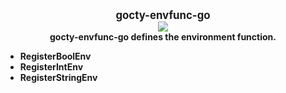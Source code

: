 <p align="center">
  <b>
    <span style="font-size:larger;">gocty-envfunc-go</span>
  </>
  <br />
   <a href="https://godoc.org/github.com/detailyang/gocty-envfunc-go">
      <img src="https://godoc.org/github.com/detailyang/gocty-envfunc-go?status.svg"/>
   </a>
   <br />
   <b>gocty-envfunc-go defines the environment function.</b>
   <ul>
    <li>RegisterBoolEnv</li>
    <li>RegisterIntEnv</li>
    <li>RegisterStringEnv</li>
   </ul>
</p>
